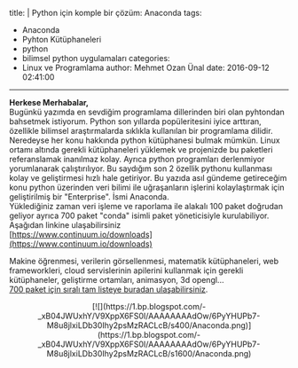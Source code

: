 title: |
  Python için komple bir çözüm: Anaconda
tags:
  - Anaconda
  - Pyhton Kütüphaneleri
  - python
  - bilimsel python uygulamaları
categories:
  - Linux ve Programlama
author: Mehmet Ozan Ünal
date: 2016-09-12 02:41:00
---

**Herkese Merhabalar,**  
Bugünkü yazımda en sevdiğim programlama dillerinden biri olan pyhtondan bahsetmek istiyorum. Python son yıllarda popüleritesini iyice arttıran, özellikle bilimsel araştırmalarda sıklıkla kullanılan bir programlama dilidir. Neredeyse her konu hakkında python kütüphanesi bulmak mümkün. Linux ortamı altında gerekli kütüphaneleri yüklemek ve projenizde bu paketleri referanslamak inanılmaz kolay. Ayrıca python programları derlenmiyor yorumlanarak çalıştırılıyor. Bu saydığım son 2 özellik pythonu kullanması kolay ve geliştirmesi hızlı hale getiriyor. Bu yazıda asıl gündeme getireceğim konu python üzerinden veri bilimi ile uğraşanların işlerini kolaylaştırmak için geliştirilmiş bir "Enterprise". İsmi Anaconda.  
<a name="more"></a>Yüklediğiniz zaman veri işleme ve raporlama ile alakalı 100 paket doğrudan geliyor ayrıca 700 paket "conda" isimli paket yöneticisiyle kurulabiliyor. Aşağıdan linkine ulaşabilirsiniz  
[https://www.continuum.io/downloads](https://www.continuum.io/downloads)  

Makine öğrenmesi, verilerin görsellenmesi, matematik kütüphaneleri, web frameworkleri, cloud servislerinin apilerini kullanmak için gerekli kütüphaneler, geliştirme ortamları, animasyon, 3d opengl...  
[700 paket için sıralı tam listeye buradan ulaşabilirsiniz](https://docs.continuum.io/anaconda/pkg-docs).  

<div class="separator" style="clear: both; text-align: center;">[![](https://1.bp.blogspot.com/-_xB04JWUxhY/V9XppX6FS0I/AAAAAAAAdOw/6PyYHUPb7-M8u8jlxiLDb30Ihy2psMzRACLcB/s400/Anaconda.png)](https://1.bp.blogspot.com/-_xB04JWUxhY/V9XppX6FS0I/AAAAAAAAdOw/6PyYHUPb7-M8u8jlxiLDb30Ihy2psMzRACLcB/s1600/Anaconda.png)</div>